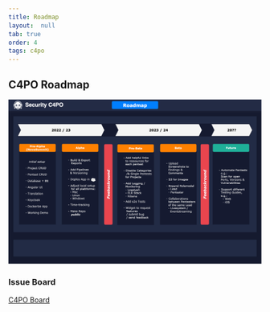 ```yaml
---
title: Roadmap
layout:  null
tab: true
order: 4
tags: c4po
---
```


## C4PO Roadmap
![alt roadmap](assets/images/C4PO-Roadmap.png)

### Issue Board
[C4PO Board](https://github.com/Marcel-Haag/security-c4po/projects/1)
